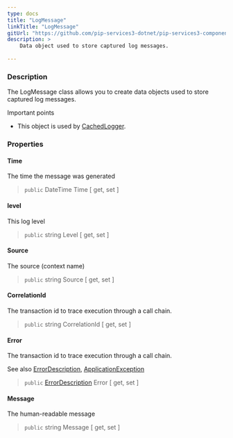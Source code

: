 ```yaml
---
type: docs
title: "LogMessage"
linkTitle: "LogMessage"
gitUrl: "https://github.com/pip-services3-dotnet/pip-services3-components-dotnet"
description: >
    Data object used to store captured log messages.
   
---
```


### Description

The LogMessage class allows you to create data objects used to store captured log messages.

Important points

- This object is used by [CachedLogger](../cached-logger).

### Properties


#### Time
The time the message was generated
> `public` DateTime Time [ get, set ]

#### level
This log level
> `public` string Level [ get, set ]

#### Source
The source (context name)
> `public` string Source [ get, set ]

#### CorrelationId
The transaction id to trace execution through a call chain.
> `public` string CorrelationId [ get, set ]

#### Error
The transaction id to trace execution through a call chain.

See also [ErrorDescription](../../../commons/errors/error_description), [ApplicationException](../../../commons/errors/application_exception)
> `public` [ErrorDescription](../../../commons/errors/error_description) Error [ get, set ]

#### Message
The human-readable message
> `public` string Message [ get, set ]

